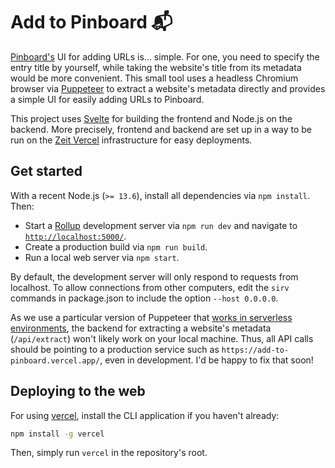 # Add to Pinboard 📬

[Pinboard's](https://pinboard.in/) UI for adding URLs is... simple. For one, you need to specify the entry title by yourself, while taking the website's title from its metadata would be more convenient. This small tool uses a headless Chromium browser via [Puppeteer](https://github.com/puppeteer/puppeteer/) to extract a website's metadata directly and provides a simple UI for easily adding URLs to Pinboard.

This project uses [Svelte](https://svelte.dev/) for building the frontend and Node.js on the backend. More precisely, frontend and backend are set up in a way to be run on the [Zeit Vercel](https://zeit.co/) infrastructure for easy deployments.

## Get started

With a recent Node.js (`>= 13.6`), install all dependencies via `npm install`. Then:
* Start a [Rollup](https://rollupjs.org) development server via `npm run dev` and navigate to [`http://localhost:5000/`](http://localhost:5000).
* Create a production build via `npm run build`.
* Run a local web server via `npm start`.

By default, the development server will only respond to requests from localhost. To allow connections from other computers, edit the `sirv` commands in package.json to include the option `--host 0.0.0.0`.

As we use a particular version of Puppeteer that [works in serverless environments](https://zeit.co/blog/serverless-chrome), the backend for extracting a website's metadata (`/api/extract`) won't likely work on your local machine. Thus, all API calls should be pointing to a production service such as `https://add-to-pinboard.vercel.app/`, even in development. I'd be happy to fix that soon! 

## Deploying to the web

For using [vercel](https://vercel.com/), install the CLI application if you haven't already:

```bash
npm install -g vercel
```

Then, simply run `vercel` in the repository's root.
